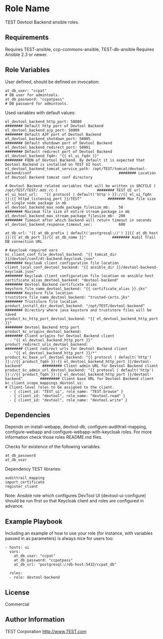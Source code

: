 Role Name
=========

TEST Devtool Backend ansible roles.

Requirements
------------

Requires TEST-ansible, ccp-commons-ansible, TEST-db-ansible
Requires Ansible 2.3 or newer.

Role Variables
--------------

User defined, should be defined on invocation:

    at_db_user: "ccpat"                                                                                    # DB user for admintools.
    at_db_password: "ccpatpass"                                                                            # DB password for admintools.
  
    
Used variables with default values:

    el_devtool_backend_http_port: 58080                                                                                     ######## Default http port of Devtool Backend
    el_devtool_backend_ajp_port: 58009                                                                                      ######## Default AJP port of Devtool Backend
    el_devtool_backend_shutdown_port: 58005                                                                                 ######## Default shutdown port of Devtool Backend
    el_devtool_backend_redirect_port: 58081                                                                                 ######## Default redirect port of Devtool Backend
    el_devtool_backend_fqdn: "{{ el_ui_fqdn }}"                                                                             ######## FQDN of Devtool Backend. By default it is expected that Devtool Backend is installed on TEST UI host.    
    el_devtool_backend_tomcat_service_path: /opt/TEST/tomcat/devtool-backend/conf                                        ######## Location of Devtool Backend tomcat conf directory

    # Devtool Backend related variables that will be written in $RCFILE ( /opt/TEST/TEST/.mds.rc )                  ######## TEST UI url  
    el_ui_host_url:   "{{ protocol | default('http') }}://{{ el_ui_fqdn }}:{{ httpd_listening_port }}/TEST"            ######## Max file size of single node package in mb 
    el_devtool_backend_max_node_package_filesize_mb:    50                                                                  ######## Maximum file size of entire stream package in mb 
    el_devtool_backend_max_stream_package_filesize_mb:  200                                                                 ######## Timeout after which backend will return timeout in seconds
    el_devtool_backend_response_timeout_sec:            600 

    at_db_url: "{{ at_db_prefix | default('postgresql://') }}{{ at_db_host }}:{{ at_db_port }}/{{ at_db_name }}"            ######## Audit Trail DB connection URL

    # Keycloak required vars                                                                                                  
    kc_client_conf_file_devtool_backend: "{{ tomcat_dir }}/devtool/conf/dt-backend-keycloak.json"                                           ######## Keycloak client configuration file location
    client_local_conf_devtool_backend: "{{ ansible_dir }}/devtool-backend-keycloak.json"                                                    ######## Keycloak client configuration file location on ansible host
    certificate_alias_devtool_backend: "devtool-backend"                                                                                    ######## Devtool Backend certificate alias
    keystore_file_name_devtool_backend: "{{ certificate_alias }}.jks"                                                                       ######## Keystore file location
    truststore_file_name_devtool_backend: "trusted-certs.jks"                                                                               ######## Truststore file location
    product_install_dir_devtool_backend: "/opt/TEST/devtool-backend"                                                                     ######## Directory where java keystore and truststore files will be saved
    product_kc_http_port_devtool_backend: "{{ el_devtool_backend_http_port }}"                                                              ######## Devtool Backend http port
    product_kc_origins_devtool_backend:                                                                                                     ######## Client origins for Devtool Backend client   
      - "{{ el_devtool_backend_http_port }}"
    product_redirect_uris_devtool_backend:                                                                                                  ######## Client redirect urls for Devtool Backend client       
      - "{{ el_devtool_backend_http_port }}/*"
    product_kc_base_url_devtool_backend: "{{ protocol | default('http') }}://{{ product_fqdn }}:{{ el_devtool_backend_http_port }}/devtool-backend"         ######### Client admin URL for Devtool Backend client
    product_kc_admin_url_devtool_backend: "{{ protocol | default('http') }}://{{ product_fqdn }}:{{ el_devtool_backend_http_port }}/devtool-backend"        ######### Client base URL for Devtool Backend client
    kc_client_scope_mappings_devtool_ui:                                                                                                    # Client-level roles to be assigned to the client.                                                                                                                                                  
      - { client_id: "TEST_ui", role_name: "TEST.browse" }
      - { client_id: "devtool", role_name: "devtool.read" }
      - { client_id: "devtool", role_name: "devtool.write" }

Dependencies
------------

Depends on install-webapp, devtool-db, configure-audittrail-mapping, configure-webapp and configure-webapp-with-keycloak roles. For more information check those roles README.md files.

Checks for existence of the following variables.

    at_db_password
    at_db_user


Dependency TEST libraries:

    audittrail_mapping
    import_certificate
    register_client    

Note: Ansible role which configures DevTool UI (devtool-ui-configure) should be run first so that Keycloak client and roles are configured in advance.

Example Playbook
----------------

Including an example of how to use your role (for instance, with variables passed in as parameters) is always nice for users too:

    - hosts: ui
      vars:
        at_db_user: "ccpat"
        at_db_password: "ccpatpass"
        at_db_url: "postgresql://db-host:5432/ccpat_db"              
                
      roles:
      - role: devtool-backend

License
-------
Commercial


Author Information
------------------
TEST Corporation
http://www.TEST.com
